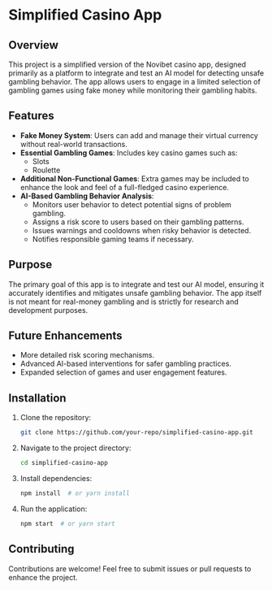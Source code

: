 # Simplified Casino App

## Overview
This project is a simplified version of the Novibet casino app, designed primarily as a platform to integrate and test an AI model for detecting unsafe gambling behavior. The app allows users to engage in a limited selection of gambling games using fake money while monitoring their gambling habits.

## Features
- **Fake Money System**: Users can add and manage their virtual currency without real-world transactions.
- **Essential Gambling Games**: Includes key casino games such as:
  - Slots
  - Roulette
- **Additional Non-Functional Games**: Extra games may be included to enhance the look and feel of a full-fledged casino experience.
- **AI-Based Gambling Behavior Analysis**:
  - Monitors user behavior to detect potential signs of problem gambling.
  - Assigns a risk score to users based on their gambling patterns.
  - Issues warnings and cooldowns when risky behavior is detected.
  - Notifies responsible gaming teams if necessary.

## Purpose
The primary goal of this app is to integrate and test our AI model, ensuring it accurately identifies and mitigates unsafe gambling behavior. The app itself is not meant for real-money gambling and is strictly for research and development purposes.

## Future Enhancements
- More detailed risk scoring mechanisms.
- Advanced AI-based interventions for safer gambling practices.
- Expanded selection of games and user engagement features.

## Installation
1. Clone the repository:
   ```bash
   git clone https://github.com/your-repo/simplified-casino-app.git
   ```
2. Navigate to the project directory:
   ```bash
   cd simplified-casino-app
   ```
3. Install dependencies:
   ```bash
   npm install  # or yarn install
   ```
4. Run the application:
   ```bash
   npm start  # or yarn start
   ```

## Contributing
Contributions are welcome! Feel free to submit issues or pull requests to enhance the project.
